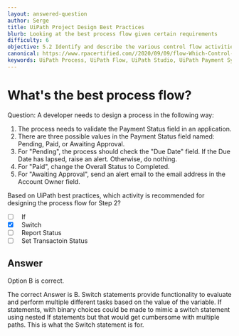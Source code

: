 ```yaml
---
layout: answered-question
author: Serge
title: UiPath Project Design Best Practices
blurb: Looking at the best process flow given certain requirements
difficulty: 6
objective: 5.2 Identify and describe the various control flow activities such as If, Switch, Break, Parallel, While, etc.
canonical: https://www.rpacertified.com//2020/09/09/flow-Which-Control-flow-for-payment-system.html
keywords: UiPath Process, UiPath Flow, UiPath Studio, UiPath Payment System
---
```


<h1>What's the best process flow?</h1>

Question: A developer needs to design a process in the following way:

1. The process needs to validate the Payment Status field in an application.
2. There are three possible values in the Payment Status field named: Pending, Paid, or Awaiting Approval.
3. For "Pending", the process should check the "Due Date" field. If the Due Date has lapsed, raise an alert. Otherwise, do nothing.
4. For "Paid", change the Overall Status to Completed.
5. For "Awaiting Approval", send an alert email to the email address in the Account Owner field.

Based on UiPath best practices, which activity is recommended for designing the process flow for Step 2?

 - [ ] &nbsp;  If
 - [X] &nbsp;  Switch
 - [ ] &nbsp;  Report Status
 - [ ] &nbsp;  Set Transactoin Status

## Answer

Option B is correct.

The correct Answer is B.  Switch statements provide functionality to evaluate and perform multiple different tasks based on the value of the variable.  If statements, with binary choices could be made to mimic a switch statement using nested If statements but that would get cumbersome with multiple paths.  This is what the Switch statement is for.

